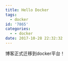 ```yaml
---
title: Hello Docker
tags:
  - docker
id: '7865'
categories:
  - - docker
date: 2017-10-28 22:32:32
---
```



<!-- more -->
博客正式迁移到docker平台！